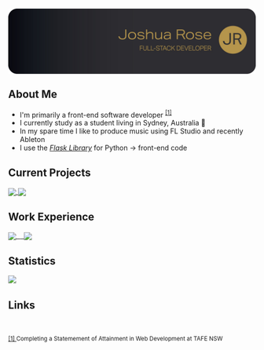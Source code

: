 <p>
  <a href="https://github.com/JoshuaDanielRose">
    <img
      align="center"
      src="https://github.com/JoshuaDanielRose/JoshuaDanielRose/blob/main/res/MAIN.jpg?raw=true"
    </img>
  </a>
</p>
<p>
  <h2 align="left">About Me</h2>
  <ul>
    <li>I'm primarily a front-end software developer <sup><a href="#References">[1]</a></sup></li>
    <li>I currently study as a student living in Sydney, Australia 🦘</li>
    <li>In my spare time I like to produce music using FL Studio and recently Ableton</li>
    <li>I use the <i><a href="https://flask.palletsprojects.com/en/2.1.x/">Flask Library</a></i> for Python → front-end code</li>
  </ul>
</p>
<p>
  <h2 align="left">Current Projects</h2>
  <a href="https://github.com/JoshuaDRose/framework/">
    <img 
      align="center" 
      src="https://github-readme-stats.vercel.app/api/pin/?username=JoshuaDRose&repo=framework&show_owner=true"
    </img>
  </a>
  <a href="https://github.com/anuraghazra/convoychat">
    <img 
      align="center"
      src="https://github-readme-stats.vercel.app/api/pin/?username=anuraghazra&repo=convoychat"
    </img>
  </a>
</p>
<p>
  <h2 align="left">Work Experience</h2>
  <a href="https://www.bravurasolutions.com/australia/">
    <kbd><img 
      align="center" 
      height="65" 
      src="https://cpp-prod-seek-company-image-uploads.s3.ap-southeast-2.amazonaws.com/814426/logo/657ae531-bcca-11ea-86d1-e52bae5cc086.png"/>
     </kbd>
  </a>
  <a href="https://centelon.com/">
    &nbsp;
    <kbd><img 
      align="center" 
      height="65" 
      src="https://res.cloudinary.com/crunchbase-production/image/upload/c_lpad,f_auto,q_auto:eco,dpr_1/cihaxvnkshd6s5flqmut"/>
    </kbd>
  </a>
</p>
<p>
  <h2 align="left">Statistics</h2>
    <a href="https://github.com/JoshuaDanielRose/github-readme-stats">
      <img 
        src="https://github-readme-stats.vercel.app/api/wakatime?username=JoshuaDanielRose&custom_title=Weekly%20Statistics&layout=compact">
      </img>
    </a>
 </p>

<!-- <a href="https://github.com/JoshuaDanielRose/github-readme-stats">
<img src="https://github-readme-stats.vercel.app/api?username=JoshuaDanielRose&theme=vue&border_radius=0&show_icons=true&hide_rank=true&include_all_commits=true&custom_title=Github Statistics&hide_border=true&count_private=true&hide=contribs,issues">
</img>
</a>
<br>
<a href="https://github.com/JoshuaDanielRose/github-readme-stats">
<img src="https://github-readme-stats.vercel.app/api/top-langs/?username=JoshuaDanielRose">
</img>
</a>
</p>  --!>

<h2>Links</h2>
<div>
&nbsp<p id="fs-1"><sup><a href="#about-me">[1] </a>Completing a Statemement of Attainment in Web Development at TAFE NSW</sup></p>
</div>
